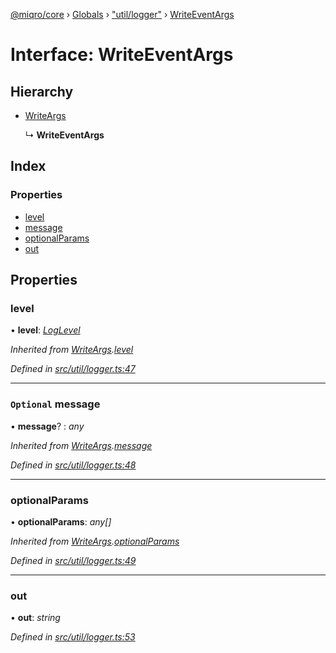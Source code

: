 [@miqro/core](../README.md) › [Globals](../globals.md) › ["util/logger"](../modules/_util_logger_.md) › [WriteEventArgs](_util_logger_.writeeventargs.md)

# Interface: WriteEventArgs

## Hierarchy

* [WriteArgs](_util_logger_.writeargs.md)

  ↳ **WriteEventArgs**

## Index

### Properties

* [level](_util_logger_.writeeventargs.md#level)
* [message](_util_logger_.writeeventargs.md#optional-message)
* [optionalParams](_util_logger_.writeeventargs.md#optionalparams)
* [out](_util_logger_.writeeventargs.md#out)

## Properties

###  level

• **level**: *[LogLevel](../modules/_util_logger_.md#loglevel)*

*Inherited from [WriteArgs](_util_logger_.writeargs.md).[level](_util_logger_.writeargs.md#level)*

*Defined in [src/util/logger.ts:47](https://github.com/claukers/miqro-core/blob/f2fd61b/src/util/logger.ts#L47)*

___

### `Optional` message

• **message**? : *any*

*Inherited from [WriteArgs](_util_logger_.writeargs.md).[message](_util_logger_.writeargs.md#optional-message)*

*Defined in [src/util/logger.ts:48](https://github.com/claukers/miqro-core/blob/f2fd61b/src/util/logger.ts#L48)*

___

###  optionalParams

• **optionalParams**: *any[]*

*Inherited from [WriteArgs](_util_logger_.writeargs.md).[optionalParams](_util_logger_.writeargs.md#optionalparams)*

*Defined in [src/util/logger.ts:49](https://github.com/claukers/miqro-core/blob/f2fd61b/src/util/logger.ts#L49)*

___

###  out

• **out**: *string*

*Defined in [src/util/logger.ts:53](https://github.com/claukers/miqro-core/blob/f2fd61b/src/util/logger.ts#L53)*
